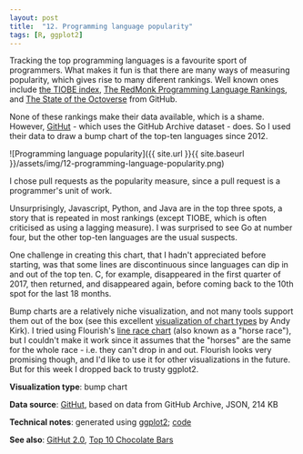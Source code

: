 ```yaml
---
layout: post
title:  "12. Programming language popularity"
tags: [R, ggplot2]
---
```


Tracking the top programming languages is a favourite sport of programmers. What makes it fun is that there are many ways of measuring popularity, which gives rise to many diferent rankings. Well known ones include [the TIOBE index](https://tiobe.com/tiobe-index/), [The RedMonk Programming Language Rankings](https://redmonk.com/sogrady/2020/02/28/language-rankings-1-20/), and [The State of the Octoverse](https://octoverse.github.com/) from GitHub.

None of these rankings make their data available, which is a shame. However, [GitHut](https://github.com/madnight/githut) - which uses the GitHub Archive dataset - does. So I used their data to draw a bump chart of the top-ten languages since 2012.

![Programming language popularity]({{ site.url }}{{ site.baseurl }}/assets/img/12-programming-language-popularity.png)

I chose pull requests as the popularity measure, since a pull request is a programmer's unit of work.

Unsurprisingly, Javascript, Python, and Java are in the top three spots, a story that is repeated in most rankings (except TIOBE, which is often criticised as using a lagging measure). I was surprised to see Go at number four, but the other top-ten languages are the usual suspects.

One challenge in creating this chart, that I hadn't appreciated before starting, was that some lines are discontinuous since languages can dip in and out of the top ten. C, for example, disappeared in the first quarter of 2017, then returned, and disappeared again, before coming back to the 10th spot for the last 18 months.

Bump charts are a relatively niche visualization, and not many tools support them out of the box (see this excellent [visualization of chart types](https://chartmaker.visualisingdata.com/) by Andy Kirk). I tried using Flourish's [line race chart](https://app.flourish.studio/@flourish/horserace) (also known as a "horse race"), but I couldn't make it work since it assumes that the "horses" are the same for the whole race - i.e. they can't drop in and out. Flourish looks very promising though, and I'd like to use it for other visualizations in the future. But for this week I dropped back to trusty ggplot2.

**Visualization type**: bump chart

**Data source**: [GitHut](https://github.com/madnight/githut), based on data from GitHub Archive, JSON, 214 KB

**Technical notes**: generated using [ggplot2](https://ggplot2.tidyverse.org/index.html); [code](https://github.com/tomwhite/datavision-code/tree/master/12-programming-language-popularity)

**See also**: [GitHut 2.0](https://madnight.github.io/githut/#/pull_requests/2019/4), [Top 10 Chocolate Bars](https://twitter.com/viegasf/status/1220713348360261632)
